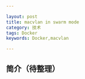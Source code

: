 ```yaml
---

layout: post
title: macvlan in swarm mode
category: 技术
tags: Docker
keywords: Docker,macvlan

---
```



## 简介（待整理）

